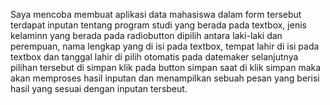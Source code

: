 Saya mencoba membuat aplikasi data mahasiswa 
dalam form tersebut terdapat inputan tentang program studi yang berada pada textbox, jenis kelaminn yang berada pada radiobutton dipilih antara laki-laki dan perempuan, nama lengkap yang di isi pada textbox, tempat lahir di isi pada textbox dan tanggal lahir di pilih otomatis pada datemaker
selanjutnya pilihan tersebut di simpan 
klik pada button simpan 
saat di klik simpan maka akan memproses hasil inputan dan menampilkan sebuah pesan yang berisi hasil yang sesuai dengan inputan tersbeut.
